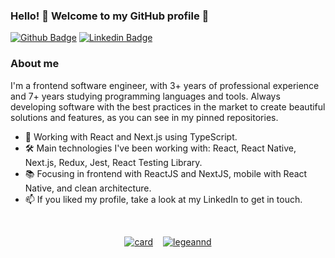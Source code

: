 ### Hello! 👋 Welcome to my GitHub profile 🚀 

[![Github Badge](https://img.shields.io/badge/GitHub-100000?style=for-the-badge&logo=github&logoColor=white)](https://github.com/legeannd)
[![Linkedin Badge](https://img.shields.io/badge/LinkedIn-0077B5?style=for-the-badge&logo=linkedin&logoColor=white
)](https://www.linkedin.com/in/geanlucaas/)

### About me

I'm a frontend software engineer, with 3+ years of professional experience and 7+ years studying programming languages and tools. Always developing software with the best practices in the market to create beautiful solutions and features, as you can see in my pinned repositories.   
- 💙  Working with React and Next.js using TypeScript. 
- 🛠️  Main technologies I've been working with: React, React Native, Next.js, Redux, Jest, React Testing Library.
- 📚  Focusing in frontend with ReactJS and NextJS, mobile with React Native, and clean architecture.
- 📫  If you liked my profile, take a look at my LinkedIn to get in touch.

<br>

<div style="display: flex; flex-wrap: wrap; gap: 1rem; align-items: center; justify-content: center">

  [![card](https://github-readme-stats.vercel.app/api?username=legeannd&theme=transparent&show_icons=true)](https://github.com/anuraghazra/github-readme-stats)

  [![legeannd](https://github-readme-stats.vercel.app/api/top-langs/?username=legeannd&hide=html&layout=compact&theme=transparent)](https://github.com/anuraghazra/github-readme-stats)

</div>
<!--
**legeannd/legeannd** is a ✨ _special_ ✨ repository because its `README.md` (this file) appears on your GitHub profile.
-->
